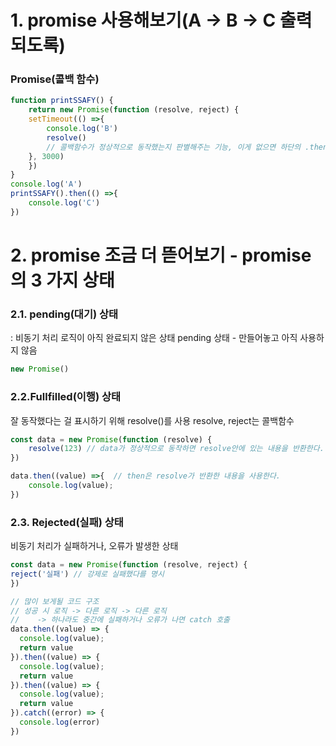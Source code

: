 # 1. promise 사용해보기(A -> B -> C 출력되도록)
### Promise(콜백 함수)
```javascript
function printSSAFY() {
    return new Promise(function (resolve, reject) {
    setTimeout(() =>{
        console.log('B')
        resolve()  
        // 콜백함수가 정상적으로 동작했는지 판별해주는 기능, 이게 없으면 하단의 .then이 동작하지 않는다(정상적으로 동작했는지 알 수 없기 때문)
    }, 3000)
    })
}
console.log('A')
printSSAFY().then(() =>{
    console.log('C')
})
```
# 2. promise 조금 더 뜯어보기 - promise의 3 가지 상태
### 2.1. pending(대기) 상태
: 비동기 처리 로직이 아직 완료되지 않은 상태
pending 상태 - 만들어놓고 아직 사용하지 않음
```javascript
new Promise()
```


### 2.2.Fullfilled(이행) 상태
잘 동작했다는 걸 표시하기 위해 resolve()를 사용
resolve, reject는 콜백함수
```javascript
const data = new Promise(function (resolve) { 
    resolve(123) // data가 정상적으로 동작하면 resolve안에 있는 내용을 반환한다.
}) 

data.then((value) =>{  // then은 resolve가 반환한 내용을 사용한다.
    console.log(value); 
})
```
### 2.3. Rejected(실패) 상태
비동기 처리가 실패하거나, 오류가 발생한 상태
```javascript
const data = new Promise(function (resolve, reject) {
reject('실패') // 강제로 실패했다를 명시
}) 

// 많이 보게될 코드 구조
// 성공 시 로직 -> 다른 로직 -> 다른 로직
//    -> 하나라도 중간에 실패하거나 오류가 나면 catch 호출
data.then((value) => {
  console.log(value);
  return value
}).then((value) => {
  console.log(value);
  return value
}).then((value) => {
  console.log(value);
  return value
}).catch((error) => {
  console.log(error)
})
```